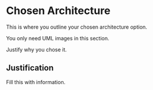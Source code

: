 # Chosen Architecture

This is where you outline your chosen architecture option.

You only need UML images in this section.

Justify why you chose it.

## Justification
Fill this with information.
